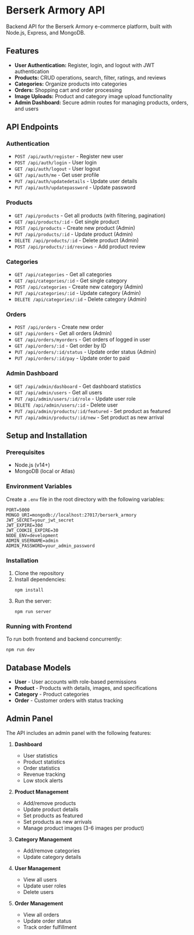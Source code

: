 # Berserk Armory API

Backend API for the Berserk Armory e-commerce platform, built with Node.js, Express, and MongoDB.

## Features

- **User Authentication:** Register, login, and logout with JWT authentication
- **Products:** CRUD operations, search, filter, ratings, and reviews
- **Categories:** Organize products into categories 
- **Orders:** Shopping cart and order processing
- **Image Uploads:** Product and category image upload functionality
- **Admin Dashboard:** Secure admin routes for managing products, orders, and users

## API Endpoints

### Authentication
- `POST /api/auth/register` - Register new user
- `POST /api/auth/login` - User login
- `GET /api/auth/logout` - User logout
- `GET /api/auth/me` - Get user profile
- `PUT /api/auth/updatedetails` - Update user details
- `PUT /api/auth/updatepassword` - Update password

### Products
- `GET /api/products` - Get all products (with filtering, pagination)
- `GET /api/products/:id` - Get single product
- `POST /api/products` - Create new product (Admin)
- `PUT /api/products/:id` - Update product (Admin)
- `DELETE /api/products/:id` - Delete product (Admin)
- `POST /api/products/:id/reviews` - Add product review

### Categories
- `GET /api/categories` - Get all categories
- `GET /api/categories/:id` - Get single category
- `POST /api/categories` - Create new category (Admin)
- `PUT /api/categories/:id` - Update category (Admin)
- `DELETE /api/categories/:id` - Delete category (Admin)

### Orders
- `POST /api/orders` - Create new order
- `GET /api/orders` - Get all orders (Admin)
- `GET /api/orders/myorders` - Get orders of logged in user
- `GET /api/orders/:id` - Get order by ID
- `PUT /api/orders/:id/status` - Update order status (Admin)
- `PUT /api/orders/:id/pay` - Update order to paid

### Admin Dashboard
- `GET /api/admin/dashboard` - Get dashboard statistics
- `GET /api/admin/users` - Get all users
- `PUT /api/admin/users/:id/role` - Update user role
- `DELETE /api/admin/users/:id` - Delete user
- `PUT /api/admin/products/:id/featured` - Set product as featured
- `PUT /api/admin/products/:id/new` - Set product as new arrival

## Setup and Installation

### Prerequisites
- Node.js (v14+)
- MongoDB (local or Atlas)

### Environment Variables
Create a `.env` file in the root directory with the following variables:
```
PORT=5000
MONGO_URI=mongodb://localhost:27017/berserk_armory
JWT_SECRET=your_jwt_secret
JWT_EXPIRE=30d
JWT_COOKIE_EXPIRE=30
NODE_ENV=development
ADMIN_USERNAME=admin
ADMIN_PASSWORD=your_admin_password
```

### Installation
1. Clone the repository
2. Install dependencies:
   ```
   npm install
   ```
3. Run the server:
   ```
   npm run server
   ```
   
### Running with Frontend
To run both frontend and backend concurrently:
```
npm run dev
```

## Database Models

- **User** - User accounts with role-based permissions
- **Product** - Products with details, images, and specifications
- **Category** - Product categories
- **Order** - Customer orders with status tracking

## Admin Panel

The API includes an admin panel with the following features:

1. **Dashboard**
   - User statistics
   - Product statistics
   - Order statistics
   - Revenue tracking
   - Low stock alerts

2. **Product Management**
   - Add/remove products
   - Update product details
   - Set products as featured
   - Set products as new arrivals
   - Manage product images (3-6 images per product)

3. **Category Management**
   - Add/remove categories
   - Update category details

4. **User Management**
   - View all users
   - Update user roles
   - Delete users

5. **Order Management**
   - View all orders
   - Update order status
   - Track order fulfillment 